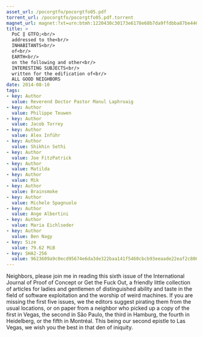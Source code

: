 ```yaml
---
asset_url: /pocorgtfo/pocorgtfo05.pdf
torrent_url: /pocorgtfo/pocorgtfo05.pdf.torrent
magnet_url: magnet:?xt=urn:btmh:1220430c30173e6178e60b7da9ffdbba87be44698720b0371c760624da89b2120580&tr=udp%3A//tracker.stribik.technology%3A6969&ws=https%3A//blog.stribik.technology/assets/pocorgtfo/pocorgtfo05.pdf&dn=pocorgtfo05.pdf
title: >
  PoC ‖ GTFO;<br/>
  addressed to the<br/>
  INHABITANTS<br/>
  of<br/>
  EARTH<br/>
  on the following and other<br/>
  INTERESTING SUBJECTS<br/>
  written for the edification of<br/>
  ALL GOOD NEIGHBORS
date: 2014-08-10
tags:
- key: Author
  value: Reverend Doctor Pastor Manul Laphroaig
- key: Author
  value: Philippe Teuwen
- key: Author
  value: Jacob Torrey
- key: Author
  value: Alex Inführ
- key: Author
  value: Shikhin Sethi
- key: Author
  value: Joe FitzPatrick
- key: Author
  value: Matilda
- key: Author
  value: Mik
- key: Author
  value: Brainsmoke
- key: Author
  value: Michele Spagnuolo
- key: Author
  value: Ange Albertini
- key: Author
  value: Maria Eichlseder
- key: Author
  value: Ben Nagy
- key: Size
  value: 79.62 MiB 
- key: SHA2-256
  value: 9623609a9c0ecd95674e6da3de322baa141f5460cbcb93eeaade22eaf2c80640
---
```


Neighbors, please join me in reading this sixth issue of the International
Journal of Proof of Concept or Get the Fuck Out, a friendly little collection of
articles for ladies and gentlemen of distinguished ability and taste in the
field of software exploitation and the worship of weird machines. If you are
missing the first five issues, we the editors suggest pirating them from the
usual locations, or on paper from a neighbor who picked up a copy of the first
in Vegas, the second in São Paulo, the third in Hamburg, the fourth in
Heidelberg, or the fifth in Montréal. This being our second epistle to Las
Vegas, we wish you the best in that den of iniquity.
